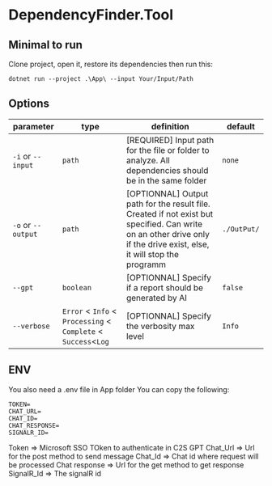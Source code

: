 # DependencyFinder.Tool

## Minimal to run

Clone project, open it, restore its dependencies then run this:

`dotnet run --project .\App\ --input Your/Input/Path`

## Options

| parameter          | type                                                           | definition                                                                                                                                                            | default     |
| ------------------ | -------------------------------------------------------------- | --------------------------------------------------------------------------------------------------------------------------------------------------------------------- | ----------- |
| `-i` or `--input`  | `path`                                                         | [REQUIRED] Input path for the file or folder to analyze. All dependencies should be in the same folder                                                                | `none`      |
| `-o` or `--output` | `path`                                                         | [OPTIONNAL] Output path for the result file. Created if not exist but specified. Can write on an other drive only if the drive exist, else, it will stop the programm | `./OutPut/` |
| `--gpt`            | `boolean`                                                      | [OPTIONNAL] Specify if a report should be generated by AI                                                                                                             | `false`     |
| `--verbose`        | `Error` < `Info` < `Processing` < `Complete` < `Success`<`Log` | [OPTIONNAL] Specify the verbosity max level                                                                                                                           | `Info`      |

## ENV

You also need a .env file in App folder
You can copy the following:

```env
TOKEN=
CHAT_URL=
CHAT_ID=
CHAT_RESPONSE=
SIGNALR_ID=
```

Token => Microsoft SSO TOken to authenticate in C2S GPT
Chat_Url => Url for the post method to send message
Chat_Id => Chat id where request will be processed
Chat response => Url for the get method to get response
SignalR_Id => The signalR id
